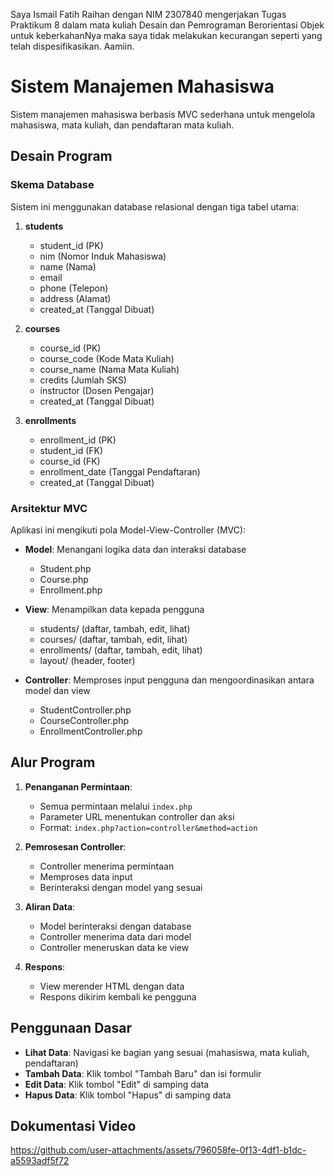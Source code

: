 Saya Ismail Fatih Raihan dengan NIM 2307840 mengerjakan Tugas Praktikum 8 dalam mata kuliah Desain dan Pemrograman Berorientasi Objek untuk keberkahanNya maka saya tidak melakukan kecurangan seperti yang telah dispesifikasikan. Aamiin.  

# Sistem Manajemen Mahasiswa

Sistem manajemen mahasiswa berbasis MVC sederhana untuk mengelola mahasiswa, mata kuliah, dan pendaftaran mata kuliah.

## Desain Program

### Skema Database

Sistem ini menggunakan database relasional dengan tiga tabel utama:

1. **students**
   - student_id (PK)
   - nim (Nomor Induk Mahasiswa)
   - name (Nama)
   - email
   - phone (Telepon)
   - address (Alamat)
   - created_at (Tanggal Dibuat)

2. **courses**
   - course_id (PK)
   - course_code (Kode Mata Kuliah)
   - course_name (Nama Mata Kuliah)
   - credits (Jumlah SKS)
   - instructor (Dosen Pengajar)
   - created_at (Tanggal Dibuat)

3. **enrollments**
   - enrollment_id (PK)
   - student_id (FK)
   - course_id (FK)
   - enrollment_date (Tanggal Pendaftaran)
   - created_at (Tanggal Dibuat)

### Arsitektur MVC

Aplikasi ini mengikuti pola Model-View-Controller (MVC):

- **Model**: Menangani logika data dan interaksi database
  - Student.php
  - Course.php
  - Enrollment.php

- **View**: Menampilkan data kepada pengguna
  - students/ (daftar, tambah, edit, lihat)
  - courses/ (daftar, tambah, edit, lihat)
  - enrollments/ (daftar, tambah, edit, lihat)
  - layout/ (header, footer)

- **Controller**: Memproses input pengguna dan mengoordinasikan antara model dan view
  - StudentController.php
  - CourseController.php
  - EnrollmentController.php

## Alur Program

1. **Penanganan Permintaan**:
   - Semua permintaan melalui `index.php`
   - Parameter URL menentukan controller dan aksi
   - Format: `index.php?action=controller&method=action`

2. **Pemrosesan Controller**:
   - Controller menerima permintaan
   - Memproses data input
   - Berinteraksi dengan model yang sesuai

3. **Aliran Data**:
   - Model berinteraksi dengan database
   - Controller menerima data dari model
   - Controller meneruskan data ke view

4. **Respons**:
   - View merender HTML dengan data
   - Respons dikirim kembali ke pengguna

## Penggunaan Dasar

- **Lihat Data**: Navigasi ke bagian yang sesuai (mahasiswa, mata kuliah, pendaftaran)
- **Tambah Data**: Klik tombol "Tambah Baru" dan isi formulir
- **Edit Data**: Klik tombol "Edit" di samping data
- **Hapus Data**: Klik tombol "Hapus" di samping data

## Dokumentasi Video


https://github.com/user-attachments/assets/796058fe-0f13-4df1-b1dc-a5593adf5f72


